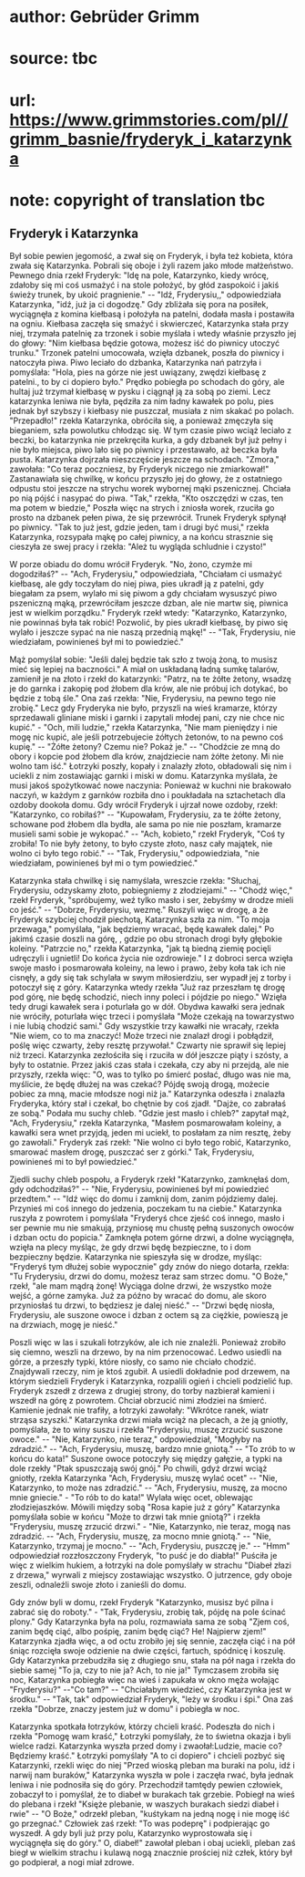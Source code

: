 # author: Gebrüder Grimm
# source: tbc
# url: https://www.grimmstories.com/pl//grimm_basnie/fryderyk_i_katarzynka
# note: copyright of translation tbc

## Fryderyk i Katarzynka 

Był sobie pewien jegomość, a zwał się on Fryderyk, i była też kobieta,
która zwała się Katarzynka. Pobrali się oboje i żyli razem jako młode
małżeństwo. Pewnego dnia rzekł Fryderyk: "Idę na pole, Katarzynko,
kiedy wrócę, zdałoby się mi coś usmażyć i na stole położyć, by głód
zaspokoić i jakiś świeży trunek, by ukoić pragnienie." -- "Idź,
Fryderysiu,," odpowiedziała Katarzynka, "idź, już ja ci dogodzę." Gdy
zbliżała się pora na posiłek, wyciągnęła z komina kiełbasą i położyła na
patelni, dodała masła i postawiła na ogniu. Kiełbasa zaczęła się smażyć
i skwierczeć, Katarzynka stała przy niej, trzymała patelnię za trzonek i
sobie myślała i wtedy właśnie przyszło jej do głowy: "Nim kiełbasa
będzie gotowa, możesz iść do piwnicy utoczyć trunku." Trzonek patelni
umocowała, wzięła dzbanek, poszła do piwnicy i natoczyła piwa. Piwo
leciało do dzbanka, Katarzynka nań patrzyła i pomyślała: "Hola, pies na
górze nie jest uwiązany, zwędzi kiełbasę z patelni., to by ci dopiero
było." Prędko pobiegła po schodach do góry, ale hultaj już trzymał
kiełbasę w pysku i ciągnął ją za sobą po ziemi. Lecz katarzynka leniwa
nie była, pędziła za nim ładny kawałek po polu, pies jednak był szybszy
i kiełbasy nie puszczał, musiała z nim skakać po polach. "Przepadło!"
rzekła Katarzynka, obróciła się, a ponieważ zmęczyła się bieganiem, szła
powolutku chłodząc się. W tym czasie piwo wciąż leciało z beczki, bo
katarzynka nie przekręciła kurka, a gdy dzbanek był już pełny i nie było
miejsca, piwo lało się po piwnicy i przestawało, aż beczka była pusta.
Katarzynka dojrzała nieszczęście jeszcze na schodach. "Zmora,"
zawołała: "Co teraz poczniesz, by Fryderyk niczego nie zmiarkował!"
Zastanawiała się chwilkę, w końcu przyszło jej do głowy, że z ostatniego
odpustu stoi jeszcze na strychu worek wybornej mąki pszenicznej. Chciała
po nią pójść i nasypać do piwa. "Tak," rzekła, "Kto oszczędzi w czas,
ten ma potem w biedzie," Poszła więc na strych i zniosła worek, rzuciła
go prosto na dzbanek pełen piwa, że się przewrócił. Trunek Fryderyk
spłynął po piwnicy. "Tak to już jest, gdzie jeden, tam i drugi być
musi," rzekła Katarzynka, rozsypała mąkę po całej piwnicy, a na końcu
strasznie się cieszyła ze swej pracy i rzekła: "Ależ tu wygląda
schludnie i czysto!"

W porze obiadu do domu wrócił Fryderyk. "No, żono, czymże mi
dogodziłaś?" -- "Ach, Fryderysiu," odpowiedziała, "Chciałam ci
usmażyć kiełbasę, ale gdy toczyłam do niej piwa, pies ukradł ją z
patelni, gdy biegałam za psem, wylało mi się piwom a gdy chciałam
wysuszyć piwo pszeniczną mąką, przewróciłam jeszcze dzban, ale nie martw
się, piwnica jest w wielkim porządku." Fryderyk rzekł wtedy:
"Katarzynko, Katarzynko, nie powinnaś była tak robić! Pozwolić, by pies
ukradł kiełbasę, by piwo się wylało i jeszcze sypać na nie naszą
przednią mąkę!" -- "Tak, Fryderysiu, nie wiedziałam, powinieneś był mi
to powiedzieć."

Mąż pomyślał sobie: "Jeśli dalej będzie tak szło z twoją żoną, to
musisz mieć się lepiej na baczności." A miał on uskładaną ładną sumkę
talarów, zamienił je na złoto i rzekł do katarzynki: "Patrz, na te
żółte żetony, wsadzę je do garnka i zakopię pod żłobem dla krów, ale nie
próbuj ich dotykać, bo będzie z tobą śle." Ona zaś rzekła: "Nie,
Fryderysiu, na pewno tego nie zrobię." Lecz gdy Fryderyka nie było,
przyszli na wieś kramarze, którzy sprzedawali gliniane miski i garnki i
zapytali młodej pani, czy nie chce nic kupić." - "Och, mili ludzie,"
rzekła Katarzynka, "Nie mam pieniędzy i nie mogę nic kupić, ale jeśli
potrzebujecie żółtych żetonów, to na pewno coś kupię." -- "Żółte
żetony? Czemu nie? Pokaż je." -- "Chodźcie ze mną do obory i kopcie
pod żłobem dla krów, znajdziecie nam żółte żetony. Mi nie wolno tam
iść." Łotrzyki poszły, kopały i znalazły złoto, obładowali się nim i
uciekli z nim zostawiając garnki i miski w domu. Katarzynka myślała, że
musi jakoś spożytkować nowe naczynia: Ponieważ w kuchni nie brakowało
naczyń, w każdym z garnków rozbiła dno i poukładała na sztachetach dla
ozdoby dookoła domu. Gdy wrócił Fryderyk i ujrzał nowe ozdoby, rzekł:
"Katarzynko, co robiłaś?" -- "Kupowałam, Fryderysiu, za te żółte
żetony, schowane pod żłobem dla bydła, ale sama po nie nie poszłam,
kramarze musieli sami sobie je wykopać." -- "Ach, kobieto," rzekł
Fryderyk, "Coś ty zrobiła! To nie były żetony, to było czyste złoto,
nasz cały majątek, nie wolno ci było tego robić." -- "Tak,
Fryderysiu," odpowiedziała, "nie wiedziałam, powinieneś był mi o tym
powiedzieć."

Katarzynka stała chwilkę i się namyślała, wreszcie rzekła: "Słuchaj,
Fryderysiu, odzyskamy złoto, pobiegniemy z złodziejami." -- "Chodź
więc," rzekł Fryderyk, "spróbujemy, weź tylko masło i ser, żebyśmy w
drodze mieli co jeść." -- "Dobrze, Fryderysiu, wezmę." Ruszyli więc w
drogę, a że Fryderyk szybciej chodził piechotą, Katarzynka szła za nim.
"To moja przewaga," pomyślała, "jak będziemy wracać, będę kawałek
dalej." Po jakimś czasie doszli na górę, , gdzie po obu stronach drogi
były głębokie koleiny. "Patrzcie no," rzekła Katarzynka, "jak tą
biedną ziemię pocięli udręczyli i ugnietli! Do końca życia nie
ozdrowieje." I z dobroci serca wzięła swoje masło i posmarowała
koleiny, na lewo i prawo, żeby koła tak ich nie cisnęły, a gdy się tak
schylała w swym miłosierdziu, ser wypadł jej z torby i potoczył się z
góry. Katarzynka wtedy rzekła "Już raz przeszłam tę drogę pod górę, nie
będę schodzić, niech inny poleci i pójdzie po niego." Wzięła tedy drugi
kawałek sera i poturlała go w dół. Obydwa kawałki sera jednak nie
wróciły, poturlała więc trzeci i pomyślała "Może czekają na towarzystwo
i nie lubią chodzić sami." Gdy wszystkie trzy kawałki nie wracały,
rzekła "Nie wiem, co to ma znaczyć! Może trzeci nie znalazł drogi i
pobłądził, poślę więc czwarty, żeby resztę przywołał." Czwarty nie
sprawił się lepiej niż trzeci. Katarzynka zezłościła się i rzuciła w dół
jeszcze piąty i szósty, a były to ostatnie. Przez jakiś czas stała i
czekała, czy aby ni przejdą, ale nie przyszły, rzekła więc: "O, was to
tylko po śmierć posłać, długo was nie ma, myślicie, że będę dłużej na
was czekać? Pójdę swoją drogą, możecie pobiec za mną, macie młodsze nogi
niż ja." Katarzynka odeszła i znalazła Fryderyka, który stał i czekał,
bo chętnie by coś zjadł. "Dajże, co zabrałaś ze sobą." Podała mu suchy
chleb. "Gdzie jest masło i chleb?" zapytał mąż, "Ach, Fryderysiu,"
rzekła Katarzynka, "Masłem posmarowałam koleiny, a kawałki sera wnet
przyjdą, jeden mi uciekł, to posłałam za nim resztę, żeby go zawołali."
Fryderyk zaś rzekł: "Nie wolno ci było tego robić, Katarzynko, smarować
masłem drogę, puszczać ser z górki." Tak, Fryderysiu, powinieneś mi to
był powiedzieć."

Zjedli suchy chleb pospołu, a Fryderyk rzekł "Katarzynko, zamknęłaś
dom, gdy odchodziłaś?" -- "Nie, Fryderysiu, powinieneś był mi
powiedzieć przedtem." -- "Idź więc do domu i zamknij dom, zanim
pójdziemy dalej. Przynieś mi coś innego do jedzenia, poczekam tu na
ciebie." Katarzynka ruszyła z powrotem i pomyślała "Fryderyś chce
zjeść coś innego, masło i ser pewnie mu nie smakują, przyniosę mu chustę
pełną suszonych owoców i dzban octu do popicia." Zamknęła potem górne
drzwi, a dolne wyciągnęła, wzięła na plecy myśląc, że gdy drzwi będę
bezpieczne, to i dom bezpieczny będzie. Katarzynka nie spieszyła się w
drodze, myśląc: "Fryderyś tym dłużej sobie wypocznie" gdy znów do
niego dotarła, rzekła: "Tu Fryderysiu, drzwi do domu, możesz teraz sam
strzec domu. "O Boże," rzekł, "ale mam mądrą żonę! Wyciąga dolne
drzwi, że wszystko może wejść, a górne zamyka. Już za późno by wracać do
domu, ale skoro przyniosłaś tu drzwi, to będziesz je dalej nieść." --
"Drzwi będę niosła, Fryderysiu, ale suszone owoce i dzban z octem są za
ciężkie, powieszą je na drzwiach, mogę je nieść."

Poszli więc w las i szukali łotrzyków, ale ich nie znaleźli. Ponieważ
zrobiło się ciemno, weszli na drzewo, by na nim przenocować. Ledwo
usiedli na górze, a przeszły typki, które niosły, co samo nie chciało
chodzić. Znajdywali rzeczy, nim je ktoś zgubił. A usiedli dokładnie pod
drzewem, na którym siedzieli Fryderyk i Katarzynka, rozpalili ogień i
chcieli podzielić łup. Fryderyk zszedł z drzewa z drugiej strony, do
torby nazbierał kamieni i wszedł na górę z powrotem. Chciał obrzucić
nimi złodziei na śmierć. Kamienie jednak nie trafiły, a łotrzyki
zawołały: "Wkrótce ranek, wiatr strząsa szyszki." Katarzynka drzwi
miała wciąż na plecach, a że ją gniotły, pomyślała, że to winy suszu i
rzekła "Fryderysiu, muszę zrzucić suszone owoce." -- "Nie,
Katarzynko, nie teraz," odpowiedział, "Mogłyby na zdradzić." --
"Ach, Fryderysiu, muszę, bardzo mnie gniotą." -- "To zrób to w końcu
do kata!" Suszone owoce potoczyły się między gałęzie, a typki na dole
rzekły "Ptak spuszczają swój gnój." Po chwili, gdyż drzwi wciąż
gniotły, rzekła Katarzynka "Ach, Fryderysiu, muszę wylać ocet" --
"Nie, Katarzynko, to może nas zdradzić." -- "Ach, Fryderysiu, muszę,
za mocno mnie gniecie." - "To rób to do kata!" Wylała więc ocet,
oblewając złodziejaszków. Mówili między sobą "Rosa kapie już z góry"
Katarzynka pomyślała sobie w końcu "Może to drzwi tak mnie gniotą?" i
rzekła "Fryderysiu, muszę zrzucić drzwi." - "Nie, Katarzynko, nie
teraz, mogą nas zdradzić. -- "Ach, Fryderysiu, muszę, za mocno mnie
gniotą." -- "Nie, Katarzynko, trzymaj je mocno." -- "Ach,
Fryderysiu, puszczę je." -- "Hmm" odpowiedział rozzłoszczony
Fryderyk, "to puść je do diabła!" Puściła je więc z wielkim hukiem, a
łotrzyki na dole pomyślały w strachu "Diabeł złazi z drzewa," wyrwali
z miejscy zostawiając wszystko. O jutrzence, gdy oboje zeszli, odnaleźli
swoje złoto i zanieśli do domu.

Gdy znów byli w domu, rzekł Fryderyk "Katarzynko, musisz być pilna i
zabrać się do roboty." - "Tak, Fryderysiu, zrobię tak, pójdę na pole
ścinać plony." Gdy Katarzynka była na polu, rozmawiała sama ze sobą
"Zjem coś, zanim będę ciąć, albo pośpię, zanim będę ciąć? He! Najpierw
zjem!" Katarzynka zjadła więc, a od octu zrobiło jej się sennie,
zaczęła ciąć i na pół śniąc rozcięła swoje odzienie na dwie części,
fartuch, spódnicę i koszulę. Gdy Katarzynka przebudziła się z długiego
snu, stała na pół naga i rzekła do siebie samej "To ja, czy to nie ja?
Ach, to nie ja!" Tymczasem zrobiła się noc, Katarzynka pobiegła więc na
wieś i zapukała w okno męża wołając "Fryderysiu?" --"Co tam?" --
"Chciałabym wiedzieć, czy Katarzynka jest w środku." -- "Tak, tak"
odpowiedział Fryderyk, "leży w środku i śpi." Ona zaś rzekła "Dobrze,
znaczy jestem już w domu" i pobiegła w noc.

Katarzynka spotkała łotrzyków, którzy chcieli kraść. Podeszła do nich i
rzekła "Pomogę wam kraść," Łotrzyki pomyślały, że to świetna okazja i
byli wielce radzi. Katarzynka wyszła przed domy i zwaołał:Ludzie, macie
co? Będziemy kraść." Łotrzyki pomyślały "A to ci dopiero" i chcieli
pozbyć się Katarzynki, rzekli więc do niej "Przed wioską pleban ma
buraki na polu, idź i narwij nam buraków," Katarzynka wyszła w pole i
zaczęła rwać, była jednak leniwa i nie podnosiła się do góry.
Przechodził tamtędy pewien człowiek, zobaczył to i pomyślał, że to
diabeł w burakach tak grzebie. Pobiegł na wieś do plebana i rzekł
"Księże plebanie, w waszych burakach siedzi diabeł i rwie" -- "O
Boże," odrzekł pleban, "kuśtykam na jedną nogę i nie mogę iść go
przegnać." Człowiek zaś rzekł: "To was podeprę" i podpierając go
wyszedł. A gdy byli już przy polu, Katarzynko wyprostowała się i
wyciągnęła się do góry." O, diabeł!" zawołał pleban i obaj uciekli,
pleban zaś biegł w wielkim strachu i kulawą nogą znacznie prościej niż
człek, który był go podpierał, a nogi miał zdrowe.
